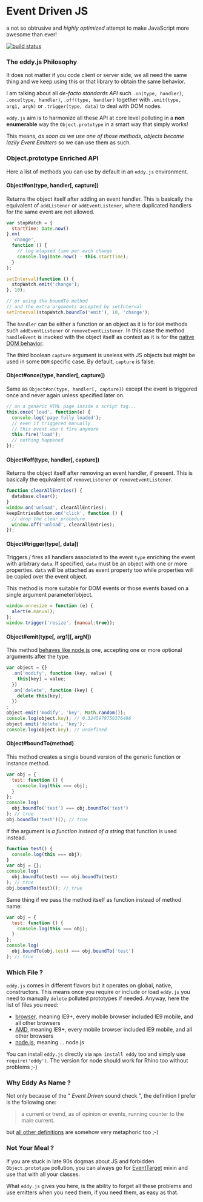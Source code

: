Event Driven JS
===============

a not so obtrusive and *highly optimized* attempt to make JavaScript more awesome than ever!

[![build status](https://secure.travis-ci.org/WebReflection/eddy.png)](http://travis-ci.org/WebReflection/eddy)

### The eddy.js Philosophy
It does not matter if you code client or server side, we all need the same thing and we keep using this or that library to obtain the same behavior.

I am talking about all *de-facto standards API* such `.on(type, handler)`, `.once(type, handler)`, `.off(type, handler)` together with `.emit(type, arg1, argN)` or `.trigger(type, data)` to deal with DOM nodes.

`eddy.js` aim is to harmonize all these API at core level polluting in a **non enumerable** way the `Object.prototype` in a smart way that simply works!

This means, *as soon as we use one of those methods, objects become lazily Event Emitters* so we can use them as such.


### Object.prototype Enriched API
Here a list of methods you can use by default in an `eddy.js` environment.


#### Object#on(type, handler[, capture])
Returns the object itself after adding an event handler.
This is basically the equivalent of `addListener` or `addEventListener`, where duplicated handlers for the same event are not allowed.
```javascript
var stopWatch = {
  startTime: Date.now()
}.on(
  'change',
  function () {
    // log elapsed time per each change
    console.log(Date.now() - this.startTime);
  }
);

setInterval(function () {
  stopWatch.emit('change');
}, 10);

// or using the boundTo method
// and the extra arguments accepted by setInterval
setInterval(stopWatch.boundTo('emit'), 10, 'change');
```
The `handler` can be either a function or an object as it is for `DOM` methods such `addEventListener` or `removeEventListener`.
In this case the method `handleEvent` is invoked with the object itself as context as it is for the [native DOM behavior](http://www.w3.org/TR/DOM-Level-2-Events/events.html#Events-EventListener).

The third boolean `capture` argument is useless with JS objects but might be used in some `DOM` specific case.
By default, `capture` is false.


#### Object#once(type, handler[, capture])
Same as `Object#on(type, handler[, capture])` except the event is triggered once and never again unless specified later on.
```javascript
// on a generic HTML page inside a script tag...
this.once('load', function(e) {
  console.log('page fully loaded');
  // even if triggered manually
  // this event won't fire anymore
  this.fire('load');
  // nothing happened
});
```


#### Object#off(type, handler[, capture])
Returns the object itself after removing an event handler, if present.
This is basically the equivalent of `removeListener` or `removeEventListener`.
```javascript
function clearAllEntries() {
  database.clear();
}
window.on('unload', clearAllEntries);
keepEntriesButton.on('click', function () {
  // drop the clear procedure
  window.off('unload', clearAllEntries);
});
```


#### Object#trigger(type[, data])
Triggers / fires all handlers associated to the event `type` enriching the event with arbitrary `data`.
If specified, `data` must be an object with one or more properties.
`data` will be attached as event property too while properties will be copied over the event object.

This method is more suitable for DOM events or those events based on a single argument parameter/object.
```javascript
window.onresize = function (e) {
  alert(e.manual);
};
window.trigger('resize', {manual:true});
```


#### Object#emit(type[, arg1][, argN])
This method [behaves like node.js](http://nodejs.org/api/events.html#events_emitter_emit_event_arg1_arg2) one, accepting one or more optional arguments after the type.
```javascript
var object = {}
  .on('modify', function (key, value) {
    this[key] = value;
  })
  .on('delete', function (key) {
    delete this[key];
  })
;
object.emit('modify', 'key', Math.random());
console.log(object.key); // 0.3245979759376496
object.emit('delete', 'key');
console.log(object.key); // undefined
```


#### Object#boundTo(method)
This method creates a single bound version of the generic function or instance method.
```javascript
var obj = {
  test: function () {
    console.log(this === obj);
  }
};
console.log(
  obj.boundTo('test') === obj.boundTo('test')
); // true
obj.boundTo('test')(); // true
```
If the argument is *a function instead of a string* that function is used instead.
```javascript
function test() {
  console.log(this === obj);
}
var obj = {};
console.log(
  obj.boundTo(test) === obj.boundTo(test)
); // true
obj.boundTo(test)(); // true
```
Same thing if we pass the method itself as function instead of method name:
```javascript
var obj = {
  test: function () {
    console.log(this === obj);
  }
};
console.log(
  obj.boundTo(obj.test) === obj.boundTo('test')
); // true
```


### Which File ?
`eddy.js` comes in different flavors but it operates on global, native, constructors.
This means once you require or include or load `eddy.js` you need to manually `delete` polluted prototypes if needed.
Anyway, here the list of files you need:

 * [browser](build/eddy.js), meaning IE9+, every mobile browser included IE9 mobile, and all other browsers
 * [AMD](build/eddy.amd.js), meaning IE9+, every mobile browser included IE9 mobile, and all other browsers
 * [node.js](build/eddy.node.js), meaning ... node.js

You can install `eddy.js` directly via `npm install eddy` too and simply use `require('eddy')`.
The version for node should work for Rhino too without problems ;-)


### Why Eddy As Name ?
Not only because of the " *Event Driven* sound check ", the definition I prefer is the following one:

> a current or trend, as of opinion or events, running counter to the main current.

but [all other definitions](http://dictionary.reference.com/browse/eddy) are somehow very metaphoric too ;-)


### Not Your Meal ?
If you are stuck in late 90s dogmas about JS and forbidden `Object.prototype` pollution, you can always go for [EventTarget](https://github.com/WebReflection/event-target#event-target) mixin and use that with all your classes.

What `eddy.js` gives you here, is the ability to forget all these problems and use emitters when you need them, if you need them, as easy as that.